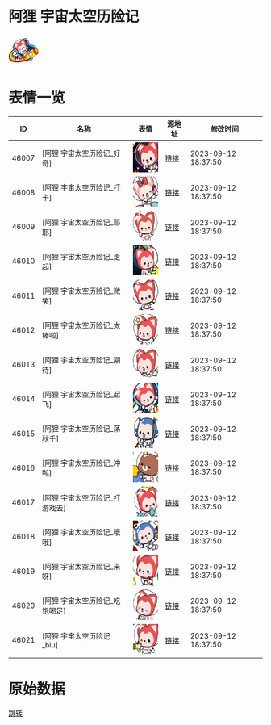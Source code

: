 # 阿狸 宇宙太空历险记

<img src="./cover.png" height="60" alt="cover" />

# 表情一览

|ID|名称|表情|源地址|修改时间|
|----|----|----|----|----|
|46007|[阿狸 宇宙太空历险记_好奇]|<img src="./pic/046007_%5B阿狸 宇宙太空历险记_好奇%5D.png" height="60" alt="好奇"/>|[链接](https://i0.hdslb.com/bfs/garb/adfa907b2b51f5c36a868d336c81dc0a960cddbe.png)|2023-09-12 18:37:50|
|46008|[阿狸 宇宙太空历险记_打卡]|<img src="./pic/046008_%5B阿狸 宇宙太空历险记_打卡%5D.png" height="60" alt="打卡"/>|[链接](https://i0.hdslb.com/bfs/garb/31556353e4ccb3f63eb391745dbbfa26bf3f1723.png)|2023-09-12 18:37:50|
|46009|[阿狸 宇宙太空历险记_耶耶]|<img src="./pic/046009_%5B阿狸 宇宙太空历险记_耶耶%5D.png" height="60" alt="耶耶"/>|[链接](https://i0.hdslb.com/bfs/garb/2220aafa2babff0a9d22314408bc8ecf1c9eda28.png)|2023-09-12 18:37:50|
|46010|[阿狸 宇宙太空历险记_走起]|<img src="./pic/046010_%5B阿狸 宇宙太空历险记_走起%5D.png" height="60" alt="走起"/>|[链接](https://i0.hdslb.com/bfs/garb/768b62f389901e5867f97f830743e2fc60d9e0ac.png)|2023-09-12 18:37:50|
|46011|[阿狸 宇宙太空历险记_微笑]|<img src="./pic/046011_%5B阿狸 宇宙太空历险记_微笑%5D.png" height="60" alt="微笑"/>|[链接](https://i0.hdslb.com/bfs/garb/6b19a7e484819eec8245a46db7d164cc3fa3760a.png)|2023-09-12 18:37:50|
|46012|[阿狸 宇宙太空历险记_太棒啦]|<img src="./pic/046012_%5B阿狸 宇宙太空历险记_太棒啦%5D.png" height="60" alt="太棒啦"/>|[链接](https://i0.hdslb.com/bfs/garb/8a2e624833e6942e1bb45e8bcc7950372940e08c.png)|2023-09-12 18:37:50|
|46013|[阿狸 宇宙太空历险记_期待]|<img src="./pic/046013_%5B阿狸 宇宙太空历险记_期待%5D.png" height="60" alt="期待"/>|[链接](https://i0.hdslb.com/bfs/garb/bb5e3f9193b04c92c631ba0720ff7d594eab3bc1.png)|2023-09-12 18:37:50|
|46014|[阿狸 宇宙太空历险记_起飞]|<img src="./pic/046014_%5B阿狸 宇宙太空历险记_起飞%5D.png" height="60" alt="起飞"/>|[链接](https://i0.hdslb.com/bfs/garb/7d12cf8726df3b9f1cd260fe72fd7e67746ccff8.png)|2023-09-12 18:37:50|
|46015|[阿狸 宇宙太空历险记_荡秋千]|<img src="./pic/046015_%5B阿狸 宇宙太空历险记_荡秋千%5D.png" height="60" alt="荡秋千"/>|[链接](https://i0.hdslb.com/bfs/garb/1b1c8533d280d6ebe8c7393619300004808b8f9e.png)|2023-09-12 18:37:50|
|46016|[阿狸 宇宙太空历险记_冲鸭]|<img src="./pic/046016_%5B阿狸 宇宙太空历险记_冲鸭%5D.png" height="60" alt="冲鸭"/>|[链接](https://i0.hdslb.com/bfs/garb/810c8d4377080821143ab46efc1e256b4cb79129.png)|2023-09-12 18:37:50|
|46017|[阿狸 宇宙太空历险记_打游戏去]|<img src="./pic/046017_%5B阿狸 宇宙太空历险记_打游戏去%5D.png" height="60" alt="打游戏去"/>|[链接](https://i0.hdslb.com/bfs/garb/96e7e9451899e114abfcfd7f8f234f384fbdfea0.png)|2023-09-12 18:37:50|
|46018|[阿狸 宇宙太空历险记_哦哦]|<img src="./pic/046018_%5B阿狸 宇宙太空历险记_哦哦%5D.png" height="60" alt="哦哦"/>|[链接](https://i0.hdslb.com/bfs/garb/3c3bb844af735c149396ff1428f1f1f69dbdfb59.png)|2023-09-12 18:37:50|
|46019|[阿狸 宇宙太空历险记_来呀]|<img src="./pic/046019_%5B阿狸 宇宙太空历险记_来呀%5D.png" height="60" alt="来呀"/>|[链接](https://i0.hdslb.com/bfs/garb/7cdd0ab9d1fe815c42358c51017067d7df9c817c.png)|2023-09-12 18:37:50|
|46020|[阿狸 宇宙太空历险记_吃饱喝足]|<img src="./pic/046020_%5B阿狸 宇宙太空历险记_吃饱喝足%5D.png" height="60" alt="吃饱喝足"/>|[链接](https://i0.hdslb.com/bfs/garb/28d1ac6ef6f711cba18ebcd4ce48f724f0ddcc7b.png)|2023-09-12 18:37:50|
|46021|[阿狸 宇宙太空历险记_biu]|<img src="./pic/046021_%5B阿狸 宇宙太空历险记_biu%5D.png" height="60" alt="biu"/>|[链接](https://i0.hdslb.com/bfs/garb/ea684bd2f543d62e6d7d7041867127eb7eebaafa.png)|2023-09-12 18:37:50|

# 原始数据

[跳转](./raw.json)

